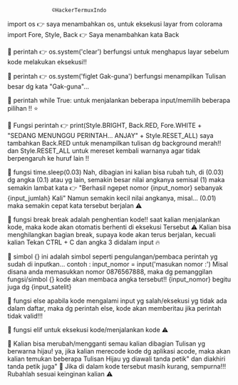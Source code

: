                   ©HackerTermuxIndo

import os
👉 saya menambahkan os, untuk eksekusi layar
from colorama import Fore, Style, Back
👉 Saya menambahkan kata Back 

🔵 perintah 👉 os.system('clear') 
berfungsi untuk menghapus layar sebelum kode melakukan eksekusi!!

🔵 perintah 👉 os.system('figlet Gak-guna') 
berfungsi menampilkan Tulisan besar dg kata "Gak-guna"...

🔵 perintah while True:
untuk menjalankan beberapa input/memilih beberapa pilihan !! ⭐

🔵 Fungsi perintah 👉 print(Style.BRIGHT, Back.RED, Fore.WHITE + "SEDANG MENUNGGU PERINTAH... ANJAY" + Style.RESET_ALL)
saya tambahkan Back.RED untuk menampilkan tulisan dg background merah!!
dan Style.RESET_ALL untuk mereset kembali warnanya agar tidak berpengaruh ke huruf lain !!

🔵 fungsi time.sleep(0.03)
Nah, dibagian ini kalian bisa rubah tuh, di (0.03) dg angka (0.1) atau yg lain, semakin besar nilai angkanya semisal (1) maka semakin lambat kata 👉 "Berhasil ngepet nomor {input_nomor} sebanyak {input_jumlah} Kali" Namun semakin kecil nilai angkanya, misal... (0.01) maka semakin cepat kata tersebut berjalan ⚠️

🔵 fungsi break
break adalah penghentian kode!!
saat kalian menjalankan kode, maka kode akan otomatis berhenti di eksekusi Tersebut ⚠️
Kalian bisa menghilangkan bagian break, supaya kode akan terus berjalan, kecuali kalian Tekan CTRL + C dan angka 3 didalam input 🔥

🔵 simbol {}
ini adalah simbol seperti pengulangan/pembaca perintah yg sudah di inputkan...
contoh :
input_nomor = input('masukan nomor :')
Misal disana anda memasukkan nomor 0876567888, maka dg pemanggilan fungsi/simbol {} kode akan membaca angka tersebut!! {input_nomor}
begitu juga dg {input_satelit}

🔵 fungsi else
apabila kode mengalami input yg salah/eksekusi yg tidak ada dalam daftar, maka dg perintah else, kode akan memberitau jika perintah tidak valid!!!

🔵 fungsi elif
untuk eksekusi kode/menjalankan kode ⚠️





🔴 Kalian bisa merubah/mengganti semau kalian dibagian Tulisan yg berwarna hijau! 
ya, jika kalian merecode kode dg aplikasi acode, maka akan kalian temukan beberapa Tulisan Hijau yg diawali tanda petik" dan diakhiri tanda petik juga"
🔴 Jika di dalam kode tersebut masih kurang, sempurna!!!
Rubahlah sesuai keinginan kalian ⚠️


